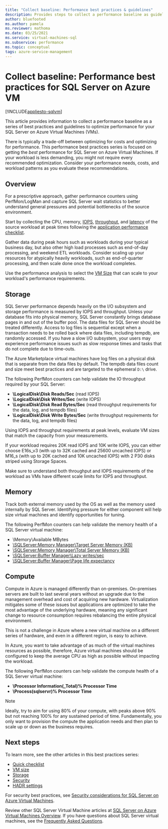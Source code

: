```yaml
---
title: "Collect baseline: Performance best practices & guidelines"
description: Provides steps to collect a performance baseline as guidelines to optimize the performance of your SQL Server on Azure Virtual Machine (VM).
author: bluefooted
ms.author: pamela
ms.reviewer: mathoma
ms.date: 03/25/2021
ms.service: virtual-machines-sql
ms.subservice: performance
ms.topic: conceptual
tags: azure-service-management
---
```

# Collect baseline: Performance best practices for SQL Server on Azure VM
[!INCLUDE[appliesto-sqlvm](../../includes/appliesto-sqlvm.md)]

This article provides information to collect a performance baseline as a series of best practices and guidelines to optimize performance for your SQL Server on Azure Virtual Machines (VMs).

There is typically a trade-off between optimizing for costs and optimizing for performance. This performance best practices series is focused on getting the *best* performance for SQL Server on Azure Virtual Machines. If your workload is less demanding, you might not require every recommended optimization. Consider your performance needs, costs, and workload patterns as you evaluate these recommendations.

## Overview

For a prescriptive approach, gather performance counters using PerfMon/LogMan and capture SQL Server wait statistics to better understand general pressures and potential bottlenecks of the source environment. 

Start by collecting the CPU, memory, [IOPS](/azure/virtual-machines/premium-storage-performance#iops), [throughput](/azure/virtual-machines/premium-storage-performance#throughput), and [latency](/azure/virtual-machines/premium-storage-performance#latency) of the source workload at peak times following the [application performance checklist](/azure/virtual-machines/premium-storage-performance#application-performance-requirements-checklist). 

Gather data during peak hours such as workloads during your typical business day, but also other high load processes such as end-of-day processing, and weekend ETL workloads. Consider scaling up your resources for atypically heavily workloads, such as end-of-quarter processing, and then scale done once the workload completes. 

Use the performance analysis to select the [VM Size](/azure/virtual-machines/sizes-memory) that can scale to your workload's performance requirements.


## Storage

SQL Server performance depends heavily on the I/O subsystem and storage performance is measured by IOPS and throughput. Unless your database fits into physical memory, SQL Server constantly brings database pages in and out of the buffer pool. The data files for SQL Server should be treated differently. Access to log files is sequential except when a transaction needs to be rolled back where data files, including tempdb, are randomly accessed. If you have a slow I/O subsystem, your users may experience performance issues such as slow response times and tasks that do not complete due to time-outs. 

The Azure Marketplace virtual machines have log files on a physical disk that is separate from the data files by default. The tempdb data files count and size meet best practices and are targeted to the ephemeral `D:\` drive. 

The following PerfMon counters can help validate the IO throughput required by your SQL Server: 
* **\LogicalDisk\Disk Reads/Sec** (read IOPS)
* **\LogicalDisk\Disk Writes/Sec** (write IOPS) 
* **\LogicalDisk\Disk Read Bytes/Sec** (read throughput requirements for the data, log, and tempdb files)
* **\LogicalDisk\Disk Write Bytes/Sec** (write throughput requirements for the data, log, and tempdb files)

Using IOPS and throughput requirements at peak levels, evaluate VM sizes that match the capacity from your measurements. 

If your workload requires 20K read IOPS and 10K write IOPS, you can either choose E16s_v3 (with up to 32K cached and 25600 uncached IOPS) or M16_s (with up to 20K cached and 10K uncached IOPS) with 2 P30 disks striped using Storage Spaces. 

Make sure to understand both throughput and IOPS requirements of the workload as VMs have different scale limits for IOPS and throughput.

## Memory

Track both external memory used by the OS as well as the memory used internally by SQL Server. Identifying pressure for either component will help size virtual machines and identify opportunities for tuning. 

The following PerfMon counters can help validate the memory health of a SQL Server virtual machine: 
* \Memory\Available MBytes
* [\SQLServer:Memory Manager\Target Server Memory (KB)](/sql/relational-databases/performance-monitor/sql-server-buffer-manager-object)
* [\SQLServer:Memory Manager\Total Server Memory (KB)](/sql/relational-databases/performance-monitor/sql-server-buffer-manager-object)
* [\SQLServer:Buffer Manager\Lazy writes/sec](/sql/relational-databases/performance-monitor/sql-server-buffer-manager-object)
* [\SQLServer:Buffer Manager\Page life expectancy](/sql/relational-databases/performance-monitor/sql-server-buffer-manager-object)

## Compute

Compute in Azure is managed differently than on-premises. On-premises servers are built to last several years without an upgrade due to the management overhead and cost of acquiring new hardware. Virtualization mitigates some of these issues but applications are optimized to take the most advantage of the underlying hardware, meaning any significant change to resource consumption requires rebalancing the entire physical environment. 

This is not a challenge in Azure where a new virtual machine on a different series of hardware, and even in a different region, is easy to achieve. 

In Azure, you want to take advantage of as much of the virtual machines resources as possible, therefore, Azure virtual machines should be configured to keep the average CPU as high as possible without impacting the workload. 

The following PerfMon counters can help validate the compute health of a SQL Server virtual machine:
* **\Processor Information(_Total)\% Processor Time**
* **\Process(sqlservr)\% Processor Time**

> [!NOTE] 
> Ideally, try to aim for using 80% of your compute, with peaks above 90% but not reaching 100% for any sustained period of time. Fundamentally, you only want to provision the compute the application needs and then plan to scale up or down as the business requires. 


## Next steps

To learn more, see the other articles in this best practices series:

- [Quick checklist](performance-guidelines-best-practices-checklist.md)
- [VM size](performance-guidelines-best-practices-vm-size.md)
- [Storage](performance-guidelines-best-practices-storage.md)
- [Security](security-considerations-best-practices.md)
- [HADR settings](hadr-cluster-best-practices.md)


For security best practices, see [Security considerations for SQL Server on Azure Virtual Machines](security-considerations-best-practices.md).

Review other SQL Server Virtual Machine articles at [SQL Server on Azure Virtual Machines Overview](sql-server-on-azure-vm-iaas-what-is-overview.md). If you have questions about SQL Server virtual machines, see the [Frequently Asked Questions](frequently-asked-questions-faq.yml).
